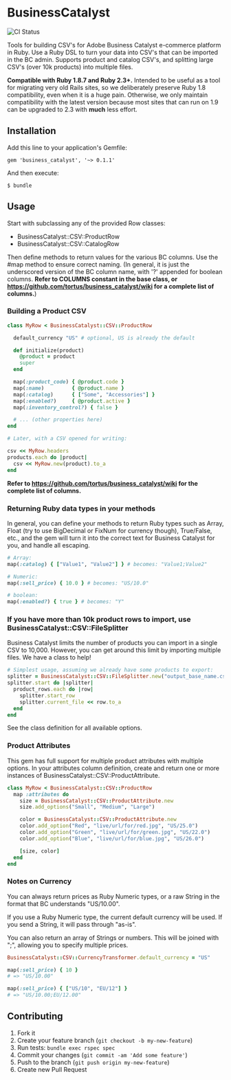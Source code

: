 # BusinessCatalyst

![CI Status](https://travis-ci.org/tortus/business_catalyst.svg?branch=develop)

Tools for building CSV's for Adobe Business Catalyst e-commerce platform in Ruby. Use a Ruby DSL to turn your data into CSV's that can be imported in the BC admin. Supports product and catalog CSV's, and splitting large CSV's (over 10k products) into multiple files.

**Compatible with Ruby 1.8.7 and Ruby 2.3+.** Intended to be useful as a tool for migrating very old Rails sites, so we deliberately preserve Ruby 1.8 compatibility, even when it is a huge pain. Otherwise, we only maintain compatibility with the latest version because most sites that can run on 1.9 can be upgraded to 2.3 with **much** less effort.

## Installation

Add this line to your application's Gemfile:

    gem 'business_catalyst', '~> 0.1.1'

And then execute:

    $ bundle

## Usage

Start with subclassing any of the provided Row classes:

* BusinessCatalyst::CSV::ProductRow
* BusinessCatalyst::CSV::CatalogRow

Then define methods to return values for the various BC columns.
Use the #map method to ensure correct naming. (In general, it is just the
underscored version of the BC column name, with '?' appended for
boolean columns. __Refer to COLUMNS constant in the base class, or
https://github.com/tortus/business_catalyst/wiki for a complete list
of columns.__)

### Building a Product CSV

```ruby
class MyRow < BusinessCatalyst::CSV::ProductRow

  default_currency "US" # optional, US is already the default

  def initialize(product)
    @product = product
    super
  end

  map(:product_code) { @product.code }
  map(:name)         { @product.name }
  map(:catalog)      { ["Some", "Accessories"] }
  map(:enabled?)     { @product.active }
  map(:inventory_control?) { false }

  # ... (other properties here)
end

# Later, with a CSV opened for writing:

csv << MyRow.headers
products.each do |product|
  csv << MyRow.new(product).to_a
end
```

__Refer to https://github.com/tortus/business_catalyst/wiki for the complete list of columns.__

### Returning Ruby data types in your methods

In general, you can define your methods to return Ruby types such as Array,
Float (try to use BigDecimal or FixNum for currency though), True/False, etc.,
and the gem will turn it into the correct text for Business Catalyst for you,
and handle all escaping.

```ruby
# Array:
map(:catalog) { ["Value1", "Value2"] } # becomes: "Value1;Value2"

# Numeric:
map(:sell_price) { 10.0 } # becomes: "US/10.0"

# boolean:
map(:enabled?) { true } # becomes: "Y"
```

### If you have more than 10k product rows to import, use BusinessCatalyst::CSV::FileSplitter

Business Catalyst limits the number of products you can import in a single
CSV to 10,000. However, you can get around this limit by importing multiple
files. We have a class to help!

```ruby
# Simplest usage, assuming we already have some products to export:
splitter = BusinessCatalyst::CSV::FileSplitter.new("output_base_name.csv", header_row: MyRow.headers)
splitter.start do |splitter|
  product_rows.each do |row|
    splitter.start_row
    splitter.current_file << row.to_a
  end
end
```
See the class definition for all available options.

### Product Attributes

This gem has full support for multiple product attributes with multiple options.
In your attributes column definition, create and return one or more instances
of BusinessCatalyst::CSV::ProductAttribute.

```ruby
class MyRow < BusinessCatalyst::CSV::ProductRow
  map :attributes do
    size = BusinessCatalyst::CSV::ProductAttribute.new
    size.add_options("Small", "Medium", "Large")

    color = BusinessCatalyst::CSV::ProductAttribute.new
    color.add_option("Red", "live/url/for/red.jpg", "US/25.0")
    color.add_option("Green", "live/url/for/green.jpg", "US/22.0")
    color.add_option("Blue", "live/url/for/blue.jpg", "US/26.0")

    [size, color]
  end
end

```

### Notes on Currency

You can always return prices as Ruby Numeric types, or a raw String in
the format that BC understands "US/10.00".

If you use a Ruby Numeric type, the current default currency will be used.
If you send a String, it will pass through "as-is".

You can also return an array of Strings or numbers. This will be joined with ";",
allowing you to specify multiple prices.

```ruby
BusinessCatalyst::CSV::CurrencyTransformer.default_currency = "US"

map(:sell_price) { 10 }
# => "US/10.00"

map(:sell_price) { ["US/10", "EU/12"] }
# => "US/10.00;EU/12.00"

```


## Contributing

1. Fork it
2. Create your feature branch (`git checkout -b my-new-feature`)
3. Run tests: ```bundle exec rspec spec```
4. Commit your changes (`git commit -am 'Add some feature'`)
5. Push to the branch (`git push origin my-new-feature`)
6. Create new Pull Request
